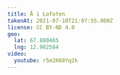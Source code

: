 ```yaml
---
title: Å i Lofoten
takenAt: 2021-07-10T21:07:55.000Z
license: CC BY-ND 4.0
geo:
  lat: 67.880465
  lng: 12.982584
video:
  youtube: r5m2K68Yq2k
---
```

